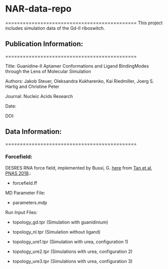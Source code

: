 # NAR-data-repo
=============================================
This project includes simulation data of the Gd-II riboswitch.

## Publication Information:
=============================================

Title: Guanidine-II Aptamer Conformations and Ligand BindingModes through the Lens of Molecular Simulation

Authors: Jakob Steuer, Oleksandra Kukharenko, Kai Riedmiller, Joerg S. Hartig and Christine Peter

Journal: Nucleic Acids Research

Date:

DOI:



## Data Information:
=============================================

### Forcefield:
DESRES RNA force field, implemented by Bussi, G. [here](https://github.com/srnas/ff/tree/desres) from  [Tan et al, PNAS 2018](http://10.1073/pnas.1713027115).: 
- forcefield.ff

MD Parameter File: 
- parameters.mdp

Run Input Files: 
- topology_gd.tpr (Simulation with guanidinium)

- topology_nl.tpr (Simulation without ligand)

- topology_ure1.tpr (Simulation with urea, configuration 1)

- topology_ure2.tpr (Simulations with urea, configuration 2)

- topology_ure3.tpr (Simulations with urea, configuration 3)


